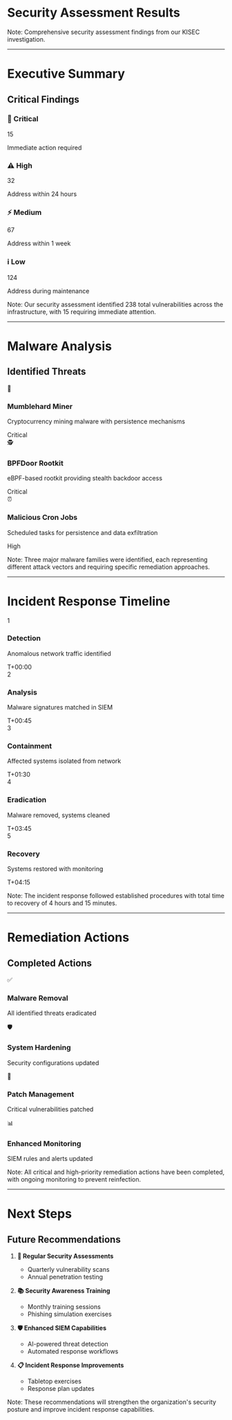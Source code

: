 # Security Assessment Results
<!-- .slide: data-background-gradient="linear-gradient(45deg, #2c3e50, #34495e)" -->

Note:
Comprehensive security assessment findings from our KISEC investigation.

---

# Executive Summary
<!-- .slide: data-background-color="#c0392b" -->

## Critical Findings

<div class="findings-grid fragment">
  <div class="finding-card critical">
    <h3>🚨 Critical</h3>
    <span class="count">15</span>
    <p>Immediate action required</p>
  </div>
  
  <div class="finding-card high">
    <h3>⚠️ High</h3>
    <span class="count">32</span>
    <p>Address within 24 hours</p>
  </div>
  
  <div class="finding-card medium">
    <h3>⚡ Medium</h3>
    <span class="count">67</span>
    <p>Address within 1 week</p>
  </div>
  
  <div class="finding-card low">
    <h3>ℹ️ Low</h3>
    <span class="count">124</span>
    <p>Address during maintenance</p>
  </div>
</div>

Note:
Our security assessment identified 238 total vulnerabilities across the infrastructure, with 15 requiring immediate attention.

---

# Malware Analysis
<!-- .slide: data-background-gradient="linear-gradient(45deg, #8e44ad, #c0392b)" -->

## Identified Threats

<div class="threat-timeline">
  <div class="threat-item fragment" data-fragment-index="1">
    <div class="threat-icon">🦠</div>
    <div class="threat-content">
      <h3>Mumblehard Miner</h3>
      <p>Cryptocurrency mining malware with persistence mechanisms</p>
      <span class="severity critical">Critical</span>
    </div>
  </div>
  
  <div class="threat-item fragment" data-fragment-index="2">
    <div class="threat-icon">🕵️</div>
    <div class="threat-content">
      <h3>BPFDoor Rootkit</h3>
      <p>eBPF-based rootkit providing stealth backdoor access</p>
      <span class="severity critical">Critical</span>
    </div>
  </div>
  
  <div class="threat-item fragment" data-fragment-index="3">
    <div class="threat-icon">⏰</div>
    <div class="threat-content">
      <h3>Malicious Cron Jobs</h3>
      <p>Scheduled tasks for persistence and data exfiltration</p>
      <span class="severity high">High</span>
    </div>
  </div>
</div>

Note:
Three major malware families were identified, each representing different attack vectors and requiring specific remediation approaches.

---

# Incident Response Timeline
<!-- .slide: data-background-color="#2c3e50" -->

<div class="response-timeline">
  <div class="timeline-step fragment" data-fragment-index="1">
    <div class="step-number">1</div>
    <div class="step-content">
      <h3>Detection</h3>
      <p>Anomalous network traffic identified</p>
      <span class="time">T+00:00</span>
    </div>
  </div>
  
  <div class="timeline-step fragment" data-fragment-index="2">
    <div class="step-number">2</div>
    <div class="step-content">
      <h3>Analysis</h3>
      <p>Malware signatures matched in SIEM</p>
      <span class="time">T+00:45</span>
    </div>
  </div>
  
  <div class="timeline-step fragment" data-fragment-index="3">
    <div class="step-number">3</div>
    <div class="step-content">
      <h3>Containment</h3>
      <p>Affected systems isolated from network</p>
      <span class="time">T+01:30</span>
    </div>
  </div>
  
  <div class="timeline-step fragment" data-fragment-index="4">
    <div class="step-number">4</div>
    <div class="step-content">
      <h3>Eradication</h3>
      <p>Malware removed, systems cleaned</p>
      <span class="time">T+03:45</span>
    </div>
  </div>
  
  <div class="timeline-step fragment" data-fragment-index="5">
    <div class="step-number">5</div>
    <div class="step-content">
      <h3>Recovery</h3>
      <p>Systems restored with monitoring</p>
      <span class="time">T+04:15</span>
    </div>
  </div>
</div>

Note:
The incident response followed established procedures with total time to recovery of 4 hours and 15 minutes.

---

# Remediation Actions
<!-- .slide: data-background-gradient="linear-gradient(45deg, #27ae60, #2ecc71)" -->

## Completed Actions

<div class="action-grid">
  <div class="action-item fragment">
    <div class="action-icon">✅</div>
    <h3>Malware Removal</h3>
    <p>All identified threats eradicated</p>
  </div>
  
  <div class="action-item fragment">
    <div class="action-icon">🛡️</div>
    <h3>System Hardening</h3>
    <p>Security configurations updated</p>
  </div>
  
  <div class="action-item fragment">
    <div class="action-icon">🔄</div>
    <h3>Patch Management</h3>
    <p>Critical vulnerabilities patched</p>
  </div>
  
  <div class="action-item fragment">
    <div class="action-icon">📊</div>
    <h3>Enhanced Monitoring</h3>
    <p>SIEM rules and alerts updated</p>
  </div>
</div>

Note:
All critical and high-priority remediation actions have been completed, with ongoing monitoring to prevent reinfection.

---

# Next Steps
<!-- .slide: data-background-gradient="linear-gradient(45deg, #3498db, #2980b9)" -->

## Future Recommendations

1. **🔄 Regular Security Assessments**
   - Quarterly vulnerability scans
   - Annual penetration testing
   
2. **📚 Security Awareness Training**
   - Monthly training sessions
   - Phishing simulation exercises
   
3. **🛡️ Enhanced SIEM Capabilities**
   - AI-powered threat detection
   - Automated response workflows
   
4. **📋 Incident Response Improvements**
   - Tabletop exercises
   - Response plan updates

Note:
These recommendations will strengthen the organization's security posture and improve incident response capabilities.
